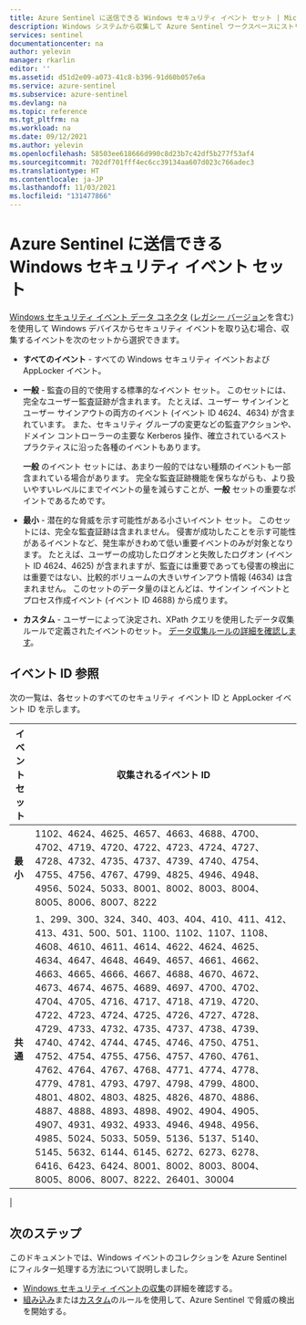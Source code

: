 ```yaml
---
title: Azure Sentinel に送信できる Windows セキュリティ イベント セット | Microsoft Docs
description: Windows システムから収集して Azure Sentinel ワークスペースにストリーム配信できる、事前に構築された Windows セキュリティ イベントのセットについて説明します。
services: sentinel
documentationcenter: na
author: yelevin
manager: rkarlin
editor: ''
ms.assetid: d51d2e09-a073-41c8-b396-91d60b057e6a
ms.service: azure-sentinel
ms.subservice: azure-sentinel
ms.devlang: na
ms.topic: reference
ms.tgt_pltfrm: na
ms.workload: na
ms.date: 09/12/2021
ms.author: yelevin
ms.openlocfilehash: 58503ee618666d990c8d23b7c42df5b277f53af4
ms.sourcegitcommit: 702df701fff4ec6cc39134aa607d023c766adec3
ms.translationtype: HT
ms.contentlocale: ja-JP
ms.lasthandoff: 11/03/2021
ms.locfileid: "131477866"
---
```

# <a name="windows-security-event-sets-that-can-be-sent-to-azure-sentinel"></a>Azure Sentinel に送信できる Windows セキュリティ イベント セット

[Windows セキュリティ イベント データ コネクタ](data-connectors-reference.md#windows-security-events-via-ama) ([レガシー バージョン](data-connectors-reference.md#security-events-via-legacy-agent-windows)を含む) を使用して Windows デバイスからセキュリティ イベントを取り込む場合、収集するイベントを次のセットから選択できます。

- **すべてのイベント** - すべての Windows セキュリティ イベントおよび AppLocker イベント。

- **一般** - 監査の目的で使用する標準的なイベント セット。 このセットには、完全なユーザー監査証跡が含まれます。 たとえば、ユーザー サインインとユーザー サインアウトの両方のイベント (イベント ID 4624、4634) が含まれています。 また、セキュリティ グループの変更などの監査アクションや、ドメイン コントローラーの主要な Kerberos 操作、確立されているベスト プラクティスに沿った各種のイベントもあります。

    **一般** のイベント セットには、あまり一般的ではない種類のイベントも一部含まれている場合があります。  完全な監査証跡機能を保ちながらも、より扱いやすいレベルにまでイベントの量を減らすことが、**一般** セットの重要なポイントであるためです。

- **最小** - 潜在的な脅威を示す可能性がある小さいイベント セット。 このセットには、完全な監査証跡は含まれません。 侵害が成功したことを示す可能性があるイベントなど、発生率がきわめて低い重要イベントのみが対象となります。 たとえば、ユーザーの成功したログオンと失敗したログオン (イベント ID 4624、4625) が含まれますが、監査には重要であっても侵害の検出には重要ではない、比較的ボリュームの大きいサインアウト情報 (4634) は含まれません。 このセットのデータ量のほとんどは、サインイン イベントとプロセス作成イベント (イベント ID 4688) から成ります。

- **カスタム** - ユーザーによって決定され、XPath クエリを使用したデータ収集ルールで定義されたイベントのセット。 [データ収集ルールの詳細を確認します](../azure-monitor/agents/data-collection-rule-azure-monitor-agent.md#limit-data-collection-with-custom-xpath-queries)。

## <a name="event-id-reference"></a>イベント ID 参照

次の一覧は、各セットのすべてのセキュリティ イベント ID と AppLocker イベント ID を示します。

| イベント セット | 収集されるイベント ID |
| --- | --- |
| **最小** | 1102、4624、4625、4657、4663、4688、4700、4702、4719、4720、4722、4723、4724、4727、4728、4732、4735、4737、4739、4740、4754、4755、4756、4767、4799、4825、4946、4948、4956、5024、5033、8001、8002、8003、8004、8005、8006、8007、8222 |
| **共通** | 1、299、300、324、340、403、404、410、411、412、413、431、500、501、1100、1102、1107、1108、4608、4610、4611、4614、4622、4624、4625、4634、4647、4648、4649、4657、4661、4662、4663、4665、4666、4667、4688、4670、4672、4673、4674、4675、4689、4697、4700、4702、4704、4705、4716、4717、4718、4719、4720、4722、4723、4724、4725、4726、4727、4728、4729、4733、4732、4735、4737、4738、4739、4740、4742、4744、4745、4746、4750、4751、4752、4754、4755、4756、4757、4760、4761、4762、4764、4767、4768、4771、4774、4778、4779、4781、4793、4797、4798、4799、4800、4801、4802、4803、4825、4826、4870、4886、4887、4888、4893、4898、4902、4904、4905、4907、4931、4932、4933、4946、4948、4956、4985、5024、5033、5059、5136、5137、5140、5145、5632、6144、6145、6272、6273、6278、6416、6423、6424、8001、8002、8003、8004、8005、8006、8007、8222、26401、30004 |
|

## <a name="next-steps"></a>次のステップ

このドキュメントでは、Windows イベントのコレクションを Azure Sentinel にフィルター処理する方法について説明しました。

- [Windows セキュリティ イベントの収集](connect-windows-security-events.md)の詳細を確認する。
- [組み込み](detect-threats-built-in.md)または[カスタム](detect-threats-custom.md)のルールを使用して、Azure Sentinel で脅威の検出を開始する。

